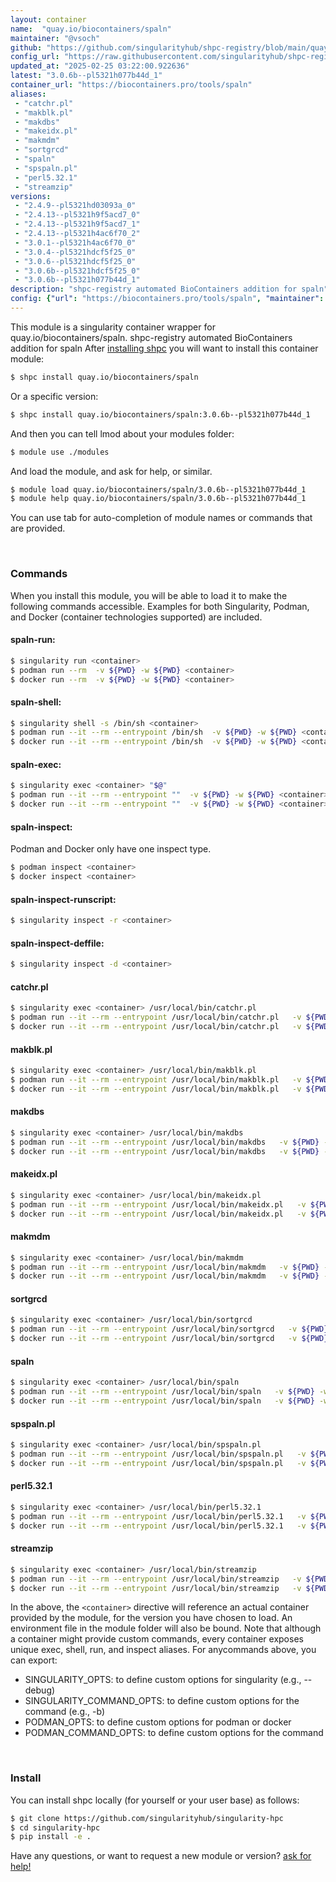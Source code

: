```yaml
---
layout: container
name:  "quay.io/biocontainers/spaln"
maintainer: "@vsoch"
github: "https://github.com/singularityhub/shpc-registry/blob/main/quay.io/biocontainers/spaln/container.yaml"
config_url: "https://raw.githubusercontent.com/singularityhub/shpc-registry/main/quay.io/biocontainers/spaln/container.yaml"
updated_at: "2025-02-25 03:22:00.922636"
latest: "3.0.6b--pl5321h077b44d_1"
container_url: "https://biocontainers.pro/tools/spaln"
aliases:
 - "catchr.pl"
 - "makblk.pl"
 - "makdbs"
 - "makeidx.pl"
 - "makmdm"
 - "sortgrcd"
 - "spaln"
 - "spspaln.pl"
 - "perl5.32.1"
 - "streamzip"
versions:
 - "2.4.9--pl5321hd03093a_0"
 - "2.4.13--pl5321h9f5acd7_0"
 - "2.4.13--pl5321h9f5acd7_1"
 - "2.4.13--pl5321h4ac6f70_2"
 - "3.0.1--pl5321h4ac6f70_0"
 - "3.0.4--pl5321hdcf5f25_0"
 - "3.0.6--pl5321hdcf5f25_0"
 - "3.0.6b--pl5321hdcf5f25_0"
 - "3.0.6b--pl5321h077b44d_1"
description: "shpc-registry automated BioContainers addition for spaln"
config: {"url": "https://biocontainers.pro/tools/spaln", "maintainer": "@vsoch", "description": "shpc-registry automated BioContainers addition for spaln", "latest": {"3.0.6b--pl5321h077b44d_1": "sha256:918b99867b16845930c5c4171b7088412b9a94c3d2383dc9627493bf261400ac"}, "tags": {"2.4.9--pl5321hd03093a_0": "sha256:34800f4b833dbeaefb8795acfcc53083680e2bb1baa5ea01b680d52764dec858", "2.4.13--pl5321h9f5acd7_0": "sha256:56acb30ea1b953c21a8e8e76d7ba6118bbcf9860f2dcd3e4a4fda66b75400927", "2.4.13--pl5321h9f5acd7_1": "sha256:2ace59f46140dd2ab4d8abba3fb31b2c0fa227e01b7c53e95f0c5ce396effb73", "2.4.13--pl5321h4ac6f70_2": "sha256:a70af0d5daf8c0e9d13d8d7bd6f8f5230ecbd8c7d016c0d7e636047c4e710fcf", "3.0.1--pl5321h4ac6f70_0": "sha256:eac11f9a86d2e0fcaa25191122498b2d7538810b0a38e2146ae52bad4ba18d64", "3.0.4--pl5321hdcf5f25_0": "sha256:862f09e437de86f2cc937fc3f8846e98d4e1c3ac612728ee3325657542391c5b", "3.0.6--pl5321hdcf5f25_0": "sha256:957dbb276068579a8aee4fe9d339c0d48166a60ce74bfeb8c04231903bd5d4a3", "3.0.6b--pl5321hdcf5f25_0": "sha256:369473900c9e9ecd0942792b114b598ba778d9302da83193fa95b6f27cd1b130", "3.0.6b--pl5321h077b44d_1": "sha256:918b99867b16845930c5c4171b7088412b9a94c3d2383dc9627493bf261400ac"}, "docker": "quay.io/biocontainers/spaln", "aliases": {"catchr.pl": "/usr/local/bin/catchr.pl", "makblk.pl": "/usr/local/bin/makblk.pl", "makdbs": "/usr/local/bin/makdbs", "makeidx.pl": "/usr/local/bin/makeidx.pl", "makmdm": "/usr/local/bin/makmdm", "sortgrcd": "/usr/local/bin/sortgrcd", "spaln": "/usr/local/bin/spaln", "spspaln.pl": "/usr/local/bin/spspaln.pl", "perl5.32.1": "/usr/local/bin/perl5.32.1", "streamzip": "/usr/local/bin/streamzip"}}
---
```


This module is a singularity container wrapper for quay.io/biocontainers/spaln.
shpc-registry automated BioContainers addition for spaln
After [installing shpc](#install) you will want to install this container module:


```bash
$ shpc install quay.io/biocontainers/spaln
```

Or a specific version:

```bash
$ shpc install quay.io/biocontainers/spaln:3.0.6b--pl5321h077b44d_1
```

And then you can tell lmod about your modules folder:

```bash
$ module use ./modules
```

And load the module, and ask for help, or similar.

```bash
$ module load quay.io/biocontainers/spaln/3.0.6b--pl5321h077b44d_1
$ module help quay.io/biocontainers/spaln/3.0.6b--pl5321h077b44d_1
```

You can use tab for auto-completion of module names or commands that are provided.

<br>

### Commands

When you install this module, you will be able to load it to make the following commands accessible.
Examples for both Singularity, Podman, and Docker (container technologies supported) are included.

#### spaln-run:

```bash
$ singularity run <container>
$ podman run --rm  -v ${PWD} -w ${PWD} <container>
$ docker run --rm  -v ${PWD} -w ${PWD} <container>
```

#### spaln-shell:

```bash
$ singularity shell -s /bin/sh <container>
$ podman run --it --rm --entrypoint /bin/sh  -v ${PWD} -w ${PWD} <container>
$ docker run --it --rm --entrypoint /bin/sh  -v ${PWD} -w ${PWD} <container>
```

#### spaln-exec:

```bash
$ singularity exec <container> "$@"
$ podman run --it --rm --entrypoint ""  -v ${PWD} -w ${PWD} <container> "$@"
$ docker run --it --rm --entrypoint ""  -v ${PWD} -w ${PWD} <container> "$@"
```

#### spaln-inspect:

Podman and Docker only have one inspect type.

```bash
$ podman inspect <container>
$ docker inspect <container>
```

#### spaln-inspect-runscript:

```bash
$ singularity inspect -r <container>
```

#### spaln-inspect-deffile:

```bash
$ singularity inspect -d <container>
```


#### catchr.pl

```bash
$ singularity exec <container> /usr/local/bin/catchr.pl
$ podman run --it --rm --entrypoint /usr/local/bin/catchr.pl   -v ${PWD} -w ${PWD} <container> -c " $@"
$ docker run --it --rm --entrypoint /usr/local/bin/catchr.pl   -v ${PWD} -w ${PWD} <container> -c " $@"
```


#### makblk.pl

```bash
$ singularity exec <container> /usr/local/bin/makblk.pl
$ podman run --it --rm --entrypoint /usr/local/bin/makblk.pl   -v ${PWD} -w ${PWD} <container> -c " $@"
$ docker run --it --rm --entrypoint /usr/local/bin/makblk.pl   -v ${PWD} -w ${PWD} <container> -c " $@"
```


#### makdbs

```bash
$ singularity exec <container> /usr/local/bin/makdbs
$ podman run --it --rm --entrypoint /usr/local/bin/makdbs   -v ${PWD} -w ${PWD} <container> -c " $@"
$ docker run --it --rm --entrypoint /usr/local/bin/makdbs   -v ${PWD} -w ${PWD} <container> -c " $@"
```


#### makeidx.pl

```bash
$ singularity exec <container> /usr/local/bin/makeidx.pl
$ podman run --it --rm --entrypoint /usr/local/bin/makeidx.pl   -v ${PWD} -w ${PWD} <container> -c " $@"
$ docker run --it --rm --entrypoint /usr/local/bin/makeidx.pl   -v ${PWD} -w ${PWD} <container> -c " $@"
```


#### makmdm

```bash
$ singularity exec <container> /usr/local/bin/makmdm
$ podman run --it --rm --entrypoint /usr/local/bin/makmdm   -v ${PWD} -w ${PWD} <container> -c " $@"
$ docker run --it --rm --entrypoint /usr/local/bin/makmdm   -v ${PWD} -w ${PWD} <container> -c " $@"
```


#### sortgrcd

```bash
$ singularity exec <container> /usr/local/bin/sortgrcd
$ podman run --it --rm --entrypoint /usr/local/bin/sortgrcd   -v ${PWD} -w ${PWD} <container> -c " $@"
$ docker run --it --rm --entrypoint /usr/local/bin/sortgrcd   -v ${PWD} -w ${PWD} <container> -c " $@"
```


#### spaln

```bash
$ singularity exec <container> /usr/local/bin/spaln
$ podman run --it --rm --entrypoint /usr/local/bin/spaln   -v ${PWD} -w ${PWD} <container> -c " $@"
$ docker run --it --rm --entrypoint /usr/local/bin/spaln   -v ${PWD} -w ${PWD} <container> -c " $@"
```


#### spspaln.pl

```bash
$ singularity exec <container> /usr/local/bin/spspaln.pl
$ podman run --it --rm --entrypoint /usr/local/bin/spspaln.pl   -v ${PWD} -w ${PWD} <container> -c " $@"
$ docker run --it --rm --entrypoint /usr/local/bin/spspaln.pl   -v ${PWD} -w ${PWD} <container> -c " $@"
```


#### perl5.32.1

```bash
$ singularity exec <container> /usr/local/bin/perl5.32.1
$ podman run --it --rm --entrypoint /usr/local/bin/perl5.32.1   -v ${PWD} -w ${PWD} <container> -c " $@"
$ docker run --it --rm --entrypoint /usr/local/bin/perl5.32.1   -v ${PWD} -w ${PWD} <container> -c " $@"
```


#### streamzip

```bash
$ singularity exec <container> /usr/local/bin/streamzip
$ podman run --it --rm --entrypoint /usr/local/bin/streamzip   -v ${PWD} -w ${PWD} <container> -c " $@"
$ docker run --it --rm --entrypoint /usr/local/bin/streamzip   -v ${PWD} -w ${PWD} <container> -c " $@"
```



In the above, the `<container>` directive will reference an actual container provided
by the module, for the version you have chosen to load. An environment file in the
module folder will also be bound. Note that although a container
might provide custom commands, every container exposes unique exec, shell, run, and
inspect aliases. For anycommands above, you can export:

 - SINGULARITY_OPTS: to define custom options for singularity (e.g., --debug)
 - SINGULARITY_COMMAND_OPTS: to define custom options for the command (e.g., -b)
 - PODMAN_OPTS: to define custom options for podman or docker
 - PODMAN_COMMAND_OPTS: to define custom options for the command

<br>

### Install

You can install shpc locally (for yourself or your user base) as follows:

```bash
$ git clone https://github.com/singularityhub/singularity-hpc
$ cd singularity-hpc
$ pip install -e .
```

Have any questions, or want to request a new module or version? [ask for help!](https://github.com/singularityhub/singularity-hpc/issues)